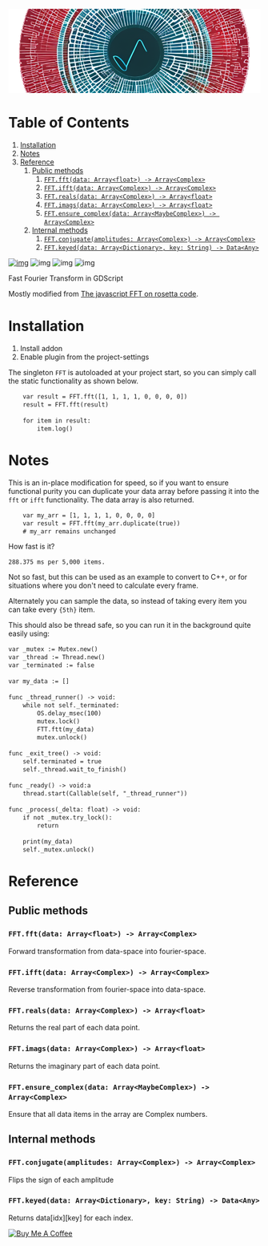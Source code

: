 ![img](./images/icon_long.png)

# Table of Contents

1.  [Installation](#org8e2e1ee)
2.  [Notes](#org88d7ed4)
3.  [Reference](#org59f1579)
    1.  [Public methods](#orgf8d976a)
        1.  [`FFT.fft(data: Array<float>) -> Array<Complex>`](#org82c6d20)
        2.  [`FFT.ifft(data: Array<Complex>) -> Array<Complex>`](#org8f8ba68)
        3.  [`FFT.reals(data: Array<Complex>) -> Array<float>`](#org2446d66)
        4.  [`FFT.imags(data: Array<Complex>) -> Array<float>`](#org38e4f06)
        5.  [`FFT.ensure_complex(data: Array<MaybeComplex>) -> Array<Complex>`](#orgb19154d)
    2.  [Internal methods](#orgae1faf8)
        1.  [`FFT.conjugate(amplitudes: Array<Complex>) -> Array<Complex>`](#org757ca89)
        2.  [`FFT.keyed(data: Array<Dictionary>, key: String) -> Data<Any>`](#orgf908bfc)

[![img](https://awesome.re/mentioned-badge.svg)](https://github.com/godotengine/awesome-godot)
![img](https://img.shields.io/github/license/tavurth/godot-simple-fps-camera.svg)
![img](https://img.shields.io/github/repo-size/tavurth/godot-simple-fps-camera.svg)
![img](https://img.shields.io/github/languages/code-size/tavurth/godot-simple-fps-camera.svg)

Fast Fourier Transform in GDScript

Mostly modified from [The javascript FFT on rosetta code](https://rosettacode.org/wiki/Fast_Fourier_transform#JavaScript).

<a id="org8e2e1ee"></a>

# Installation

1.  Install addon
2.  Enable plugin from the project-settings

The singleton `FFT` is autoloaded at your project start, so you can simply call the static functionality as shown below.

```gdscript
    var result = FFT.fft([1, 1, 1, 1, 0, 0, 0, 0])
    result = FFT.fft(result)

    for item in result:
    	item.log()
```

<a id="org88d7ed4"></a>

# Notes

This is an in-place modification for speed, so if you want to ensure functional purity you can duplicate your data array before passing it into the `fft` or `ifft` functionality. The data array is also returned.

```gdscript
    var my_arr = [1, 1, 1, 1, 0, 0, 0, 0]
    var result = FFT.fft(my_arr.duplicate(true))
    # my_arr remains unchanged
```

How fast is it?

```shell
288.375 ms per 5,000 items.
```

Not so fast, but this can be used as an example to convert to C++, or for situations where you don't need to calculate every frame.

Alternately you can sample the data, so instead of taking every item you can take every `{5th}` item.

This should also be thread safe, so you can run it in the background quite easily using:

```gdscript
var _mutex := Mutex.new()
var _thread := Thread.new()
var _terminated := false

var my_data := []

func _thread_runner() -> void:
    while not self._terminated:
        OS.delay_msec(100)
        mutex.lock()
        FTT.ftt(my_data)
        mutex.unlock()

func _exit_tree() -> void:
    self.terminated = true
    self._thread.wait_to_finish()

func _ready() -> void:a
    thread.start(Callable(self, "_thread_runner"))

func _process(_delta: float) -> void:
    if not _mutex.try_lock():
        return

    print(my_data)
    self._mutex.unlock()

```

<a id="org59f1579"></a>

# Reference

<a id="orgf8d976a"></a>

## Public methods

<a id="org82c6d20"></a>

### `FFT.fft(data: Array<float>) -> Array<Complex>`

Forward transformation from data-space into fourier-space.

<a id="org8f8ba68"></a>

### `FFT.ifft(data: Array<Complex>) -> Array<Complex>`

Reverse transformation from fourier-space into data-space.

<a id="org2446d66"></a>

### `FFT.reals(data: Array<Complex>) -> Array<float>`

Returns the real part of each data point.

<a id="org38e4f06"></a>

### `FFT.imags(data: Array<Complex>) -> Array<float>`

Returns the imaginary part of each data point.

<a id="orgb19154d"></a>

### `FFT.ensure_complex(data: Array<MaybeComplex>) -> Array<Complex>`

Ensure that all data items in the array are Complex numbers.

<a id="orgae1faf8"></a>

## Internal methods

<a id="org757ca89"></a>

### `FFT.conjugate(amplitudes: Array<Complex>) -> Array<Complex>`

Flips the sign of each amplitude

<a id="orgf908bfc"></a>

### `FFT.keyed(data: Array<Dictionary>, key: String) -> Data<Any>`

Returns data[idx][key] for each index.

<a href="https://www.buymeacoffee.com/tavurth" target="_blank"><img src="https://cdn.buymeacoffee.com/buttons/default-orange.png" alt="Buy Me A Coffee" height="41" width="174"></a>
